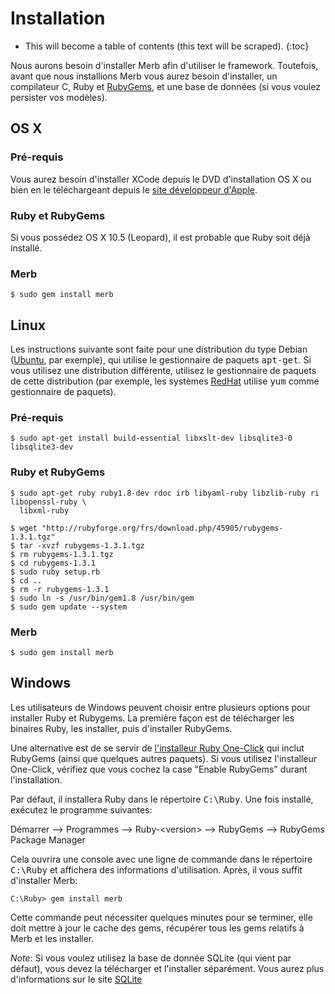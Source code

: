 # Installation 

* This will become a table of contents (this text will be scraped).
{:toc}

Nous aurons besoin d'installer Merb afin d'utiliser le framework.
Toutefois, avant que nous installions Merb
vous aurez besoin d'installer, un compilateur C, Ruby et [RubyGems][],
et une base de données (si vous voulez persister vos modèles).

## OS X

### Pré-requis
Vous aurez besoin d'installer XCode depuis le DVD d'installation OS X
ou bien en le téléchargeant depuis le [site développeur d'Apple][].

### Ruby et RubyGems
Si vous possédez OS X 10.5 (Leopard),
il est probable que Ruby soit déjà installé.

### Merb
    $ sudo gem install merb


## Linux
Les instructions suivante sont faite pour une distribution du type Debian ([Ubuntu][], par exemple),
qui utilise le gestionnaire de paquets <tt>apt-get</tt>.
Si vous utilisez une distribution différente, utilisez le gestionnaire de paquets de cette distribution
(par exemple, les systèmes [RedHat][] utilise <tt>yum</tt> comme gestionnaire de paquets).

### Pré-requis

    $ sudo apt-get install build-essential libxslt-dev libsqlite3-0 libsqlite3-dev

### Ruby et RubyGems

    $ sudo apt-get ruby ruby1.8-dev rdoc irb libyaml-ruby libzlib-ruby ri libopenssl-ruby \
      libxml-ruby

    $ wget "http://rubyforge.org/frs/download.php/45905/rubygems-1.3.1.tgz"
    $ tar -xvzf rubygems-1.3.1.tgz
    $ rm rubygems-1.3.1.tgz
    $ cd rubygems-1.3.1
    $ sudo ruby setup.rb
    $ cd ..
    $ rm -r rubygems-1.3.1
    $ sudo ln -s /usr/bin/gem1.8 /usr/bin/gem
    $ sudo gem update --system


### Merb

    $ sudo gem install merb

## Windows
Les utilisateurs de Windows peuvent choisir entre plusieurs options pour installer Ruby et Rubygems.
La première façon est de télécharger les binaires Ruby, les installer, puis d'installer RubyGems.

Une alternative est de se servir de [l'installeur Ruby One-Click][]
qui inclut RubyGems (ainsi que quelques autres paquets). Si vous utilisez
l'installeur One-Click, vérifiez que vous cochez la case "Enable RubyGems" durant
l'installation.

Par défaut, il installera Ruby dans le répertoire <tt>C:\Ruby</tt>.
Une fois installé, exécutez le programme suivantes:

Démarrer --&gt; Programmes --&gt; Ruby-&lt;version&gt; --&gt; RubyGems --&gt; RubyGems Package Manager

Cela ouvrira une console avec une ligne de commande dans le répertoire <tt>C:\Ruby</tt> et affichera
des informations d'utilisation. Après, il vous suffit d'installer Merb:

    C:\Ruby> gem install merb

Cette commande peut nécessiter quelques minutes pour se terminer, elle doit mettre à jour
le cache des gems, récupérer tous les gems relatifs à Merb et les installer.

_Note_: Si vous voulez utilisez la base de donnée SQLite (qui vient par défaut), vous devez
la télécharger et l'installer séparément. Vous aurez plus d'informations sur le site [SQLite][]


[site développeur d'Apple]:  	http://developer.apple.com/technology/xcode.html
[RubyGems]:                 	http://www.rubygems.org/
[Ubuntu]:                   	http://www.ubuntu.com/
[RedHat]:                   	http://www.redhat.com/
[l'installeur Ruby One-Click]: 	http://rubyinstaller.rubyforge.org/wiki/wiki.pl
[SQLite]:                   	http://www.sqlite.org/
